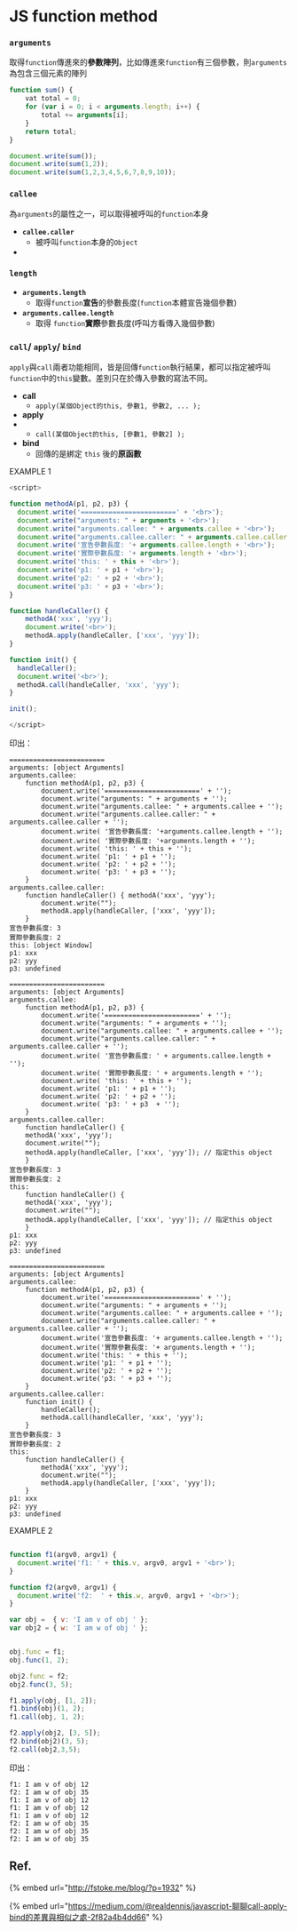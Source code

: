 # JS function method

### **`arguments`**

取得`function`傳進來的**參數陣列**，比如傳進來`function`有三個參數，則`arguments`為包含三個元素的陣列

```javascript
function sum() {
    vat total = 0;
    for (var i = 0; i < arguments.length; i++) {
        total += arguments[i];
    }
    return total;
}

document.write(sum());
document.write(sum(1,2));
document.write(sum(1,2,3,4,5,6,7,8,9,10));
```

### **`callee`**

為`arguments`的屬性之一，可以取得被呼叫的`function`本身

* **`callee.caller`**
  * 被呼叫`function`本身的`Object`
* 
### `length`

* **`arguments.length`**
  * 取得`function`**宣告**的參數長度\(`function`本體宣告幾個參數\)
* **`arguments.callee.length`**
  * 取得 `function`**實際**參數長度\(呼叫方看傳入幾個參數\)

### `call`/ `apply`/ `bind`

`apply`與`call`兩者功能相同，皆是回傳`function`執行結果，都可以指定被呼叫`function`中的`this`變數。差別只在於傳入參數的寫法不同。

* **call**
  * `apply(某個Object的this, 參數1, 參數2, ... );` 
* **apply**
* * `call(某個Object的this, [參數1, 參數2] );`
* **bind**
  * 回傳的是綁定 `this` 後的**原函數**



EXAMPLE 1

```javascript
<script>

function methodA(p1, p2, p3) {
  document.write('========================' + '<br>');
  document.write("arguments: " + arguments + '<br>');
  document.write("arguments.callee: " + arguments.callee + '<br>');
  document.write("arguments.callee.caller: " + arguments.callee.caller + '<br>');
  document.write('宣告參數長度: '+ arguments.callee.length + '<br>');
  document.write('實際參數長度: '+ arguments.length + '<br>');
  document.write('this: ' + this + '<br>');
  document.write('p1: ' + p1 + '<br>');
  document.write('p2: ' + p2 + '<br>');
  document.write('p3: ' + p3 + '<br>');
}

function handleCaller() {
	methodA('xxx', 'yyy');
    document.write('<br>');
	methodA.apply(handleCaller, ['xxx', 'yyy']);
}

function init() {
  handleCaller();
  document.write('<br>');
  methodA.call(handleCaller, 'xxx', 'yyy');
}

init();

</script>
```

印出：

```text
========================
arguments: [object Arguments]
arguments.callee: 
	function methodA(p1, p2, p3) { 
		document.write('========================' + ''); 
		document.write("arguments: " + arguments + ''); 
		document.write("arguments.callee: " + arguments.callee + ''); 
		document.write("arguments.callee.caller: " + arguments.callee.caller + ''); 
		document.write( '宣告參數長度: '+arguments.callee.length + ''); 
		document.write( '實際參數長度: '+arguments.length + ''); 
		document.write( 'this: ' + this + ''); 
		document.write( 'p1: ' + p1 + ''); 
		document.write( 'p2: ' + p2 + ''); 
		document.write( 'p3: ' + p3 + ''); 
	}
arguments.callee.caller: 
	function handleCaller() { methodA('xxx', 'yyy'); 
		document.write(""); 
		methodA.apply(handleCaller,	['xxx', 'yyy']);
	}
宣告參數長度: 3
實際參數長度: 2
this: [object Window]
p1: xxx
p2: yyy
p3: undefined

========================
arguments: [object Arguments]
arguments.callee: 
	function methodA(p1, p2, p3) {
		document.write('========================' + ''); 
		document.write("arguments: " + arguments + '');
		document.write("arguments.callee: " + arguments.callee + ''); 
		document.write("arguments.callee.caller: " + arguments.callee.caller + '');
		document.write( '宣告參數長度: ' + arguments.callee.length + '');
		document.write( '實際參數長度: ' + arguments.length + ''); 
		document.write( 'this: ' + this + ''); 
		document.write( 'p1: ' + p1 + ''); 
		document.write( 'p2: ' + p2 + ''); 
		document.write( 'p3: ' + p3  + ''); 
	}
arguments.callee.caller: 
	function handleCaller() { 
	methodA('xxx', 'yyy'); 
	document.write(""); 
	methodA.apply(handleCaller, ['xxx', 'yyy']); // 指定this object 
	}
宣告參數長度: 3
實際參數長度: 2
this: 
	function handleCaller() { 
	methodA('xxx', 'yyy'); 
	document.write(""); 
	methodA.apply(handleCaller, ['xxx', 'yyy']); // 指定this object 
	}
p1: xxx
p2: yyy
p3: undefined

========================
arguments: [object Arguments]
arguments.callee: 
	function methodA(p1, p2, p3) {
		document.write('========================' + '');
		document.write("arguments: " + arguments + ''); 
		document.write("arguments.callee: " + arguments.callee + ''); 
		document.write("arguments.callee.caller: " + arguments.callee.caller + ''); 
		document.write('宣告參數長度: '+ arguments.callee.length + ''); 
		document.write('實際參數長度: '+ arguments.length + ''); 
		document.write('this: ' + this + ''); 
		document.write('p1: ' + p1 + ''); 
		document.write('p2: ' + p2 + ''); 
		document.write('p3: ' + p3 + ''); 
	}
arguments.callee.caller: 
	function init() { 
		handleCaller(); 
		methodA.call(handleCaller, 'xxx', 'yyy'); 
	}
宣告參數長度: 3
實際參數長度: 2
this: 
	function handleCaller() { 
		methodA('xxx', 'yyy'); 
		document.write(""); 
		methodA.apply(handleCaller, ['xxx', 'yyy']); 
	}
p1: xxx
p2: yyy
p3: undefined
```

EXAMPLE 2

```javascript

function f1(argv0, argv1) {
  document.write('f1: ' + this.v, argv0, argv1 + '<br>');
}

function f2(argv0, argv1) {
  document.write('f2:  ' + this.w, argv0, argv1 + '<br>');
}

var obj =  { v: 'I am v of obj ' };
var obj2 = { w: 'I am w of obj ' };


obj.func = f1;
obj.func(1, 2);

obj2.func = f2;
obj2.func(3, 5);

f1.apply(obj, [1, 2]);
f1.bind(obj)(1, 2);
f1.call(obj, 1, 2);

f2.apply(obj2, [3, 5]);
f2.bind(obj2)(3, 5);
f2.call(obj2,3,5);

```

印出：

```text
f1: I am v of obj 12
f2: I am w of obj 35
f1: I am v of obj 12
f1: I am v of obj 12
f1: I am v of obj 12
f2: I am w of obj 35
f2: I am w of obj 35
f2: I am w of obj 35
```

## Ref.

{% embed url="http://fstoke.me/blog/?p=1932" %}

{% embed url="https://medium.com/@realdennis/javascript-聊聊call-apply-bind的差異與相似之處-2f82a4b4dd66" %}



